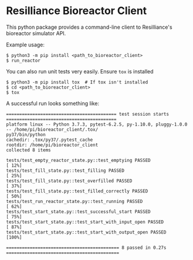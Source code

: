 # Resilliance Bioreactor Client

This python package provides a command-line client to Resilliance's bioreactor simulator API.

Example usage:

```
$ python3 -m pip install <path_to_bioreactor_client>
$ run_reactor
```

You can also run unit tests very easily.  Ensure `tox` is installed

```
$ python3 -m pip install tox  # If tox isn't installed
$ cd <path_to_bioreactor_client>
$ tox
```

A successful run looks something like:

```
========================================== test session starts ==========================================
platform linux -- Python 3.7.3, pytest-6.2.5, py-1.10.0, pluggy-1.0.0 -- /home/pi/bioreactor_client/.tox/
py37/bin/python
cachedir: .tox/py37/.pytest_cache
rootdir: /home/pi/bioreactor_client
collected 8 items

tests/test_empty_reactor_state.py::test_emptying PASSED                                           [ 12%]
tests/test_fill_state.py::test_filling PASSED                                                     [ 25%]
tests/test_fill_state.py::test_overfilled PASSED                                                  [ 37%]
tests/test_fill_state.py::test_filled_correctly PASSED                                            [ 50%]
tests/test_run_reactor_state.py::test_running PASSED                                              [ 62%]
tests/test_start_state.py::test_successful_start PASSED                                           [ 75%]
tests/test_start_state.py::test_start_with_input_open PASSED                                      [ 87%]
tests/test_start_state.py::test_start_with_output_open PASSED                                     [100%]

=========================================== 8 passed in 0.27s ===========================================
```
